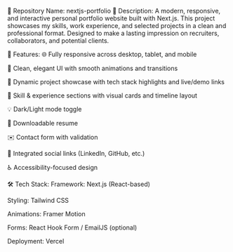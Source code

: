 📁 Repository Name: nextjs-portfolio
📝 Description:
A modern, responsive, and interactive personal portfolio website built with Next.js. This project showcases my skills, work experience, and selected projects in a clean and professional format. Designed to make a lasting impression on recruiters, collaborators, and potential clients.

🚀 Features:
🌐 Fully responsive across desktop, tablet, and mobile

🎨 Clean, elegant UI with smooth animations and transitions

💼 Dynamic project showcase with tech stack highlights and live/demo links

🧠 Skill & experience sections with visual cards and timeline layout

💡 Dark/Light mode toggle

📝 Downloadable resume

✉️ Contact form with validation

🔗 Integrated social links (LinkedIn, GitHub, etc.)

♿️ Accessibility-focused design

🛠️ Tech Stack:
Framework: Next.js (React-based)

Styling: Tailwind CSS

Animations: Framer Motion

Forms: React Hook Form / EmailJS (optional)

Deployment: Vercel

